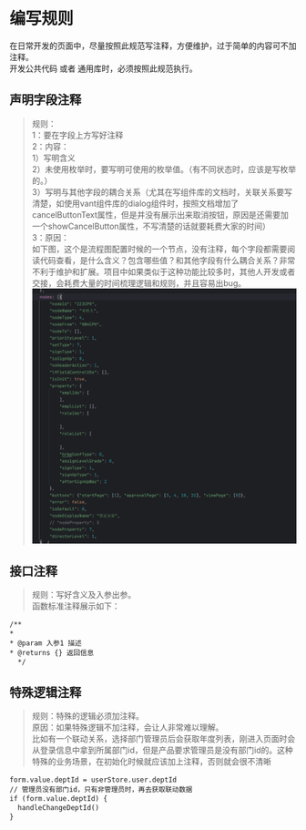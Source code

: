 # 编写规则
在日常开发的页面中，尽量按照此规范写注释，方便维护，过于简单的内容可不加注释。  
开发公共代码 或者 通用库时，必须按照此规范执行。  

## 声明字段注释
> 规则：  
1：要在字段上方写好注释  
2：内容：  
  1）写明含义  
  2）未使用枚举时，要写明可使用的枚举值。（有不同状态时，应该是写枚举的。）  
  3）写明与其他字段的耦合关系（尤其在写组件库的文档时，关联关系要写清楚，如使用vant组件库的dialog组件时，按照文档增加了cancelButtonText属性，但是并没有展示出来取消按钮，原因是还需要加一个showCancelButton属性，不写清楚的话就要耗费大家的时间）  
3：原因：  
如下图，这个是流程图配置时候的一个节点，没有注释，每个字段都需要阅读代码查看，是什么含义？包含哪些值？和其他字段有什么耦合关系？非常不利于维护和扩展。项目中如果类似于这种功能比较多时，其他人开发或者交接，会耗费大量的时间梳理逻辑和规则，并且容易出bug。  
![img.png](./field.png)  


## 接口注释  
> 规则：写好含义及入参出参。  
函数标准注释展示如下：
```
/**  
*  
* @param 入参1 描述  
* @returns {} 返回信息  
  */  
```

## 特殊逻辑注释  
> 规则：特殊的逻辑必须加注释。  
原因：如果特殊逻辑不加注释，会让人非常难以理解。  
比如有一个联动关系，选择部门管理员后会获取年度列表，刚进入页面时会从登录信息中拿到所属部门id，但是产品要求管理员是没有部门id的。这种特殊的业务场景，在初始化时候就应该加上注释，否则就会很不清晰 
``` 代码
form.value.deptId = userStore.user.deptId
// 管理员没有部门id，只有非管理员时，再去获取联动数据
if (form.value.deptId) {
  handleChangeDeptId()
}
```

